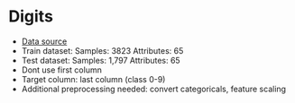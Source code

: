 # Digits

 - [Data source](https://archive.ics.uci.edu/ml/datasets/Optical+Recognition+of+Handwritten+Digits)
 - Train dataset: Samples: 3823 Attributes: 65
 - Test dataset:  Samples: 1,797 Attributes: 65
 - Dont use first column
 - Target column: last column (class 0-9)
 - Additional preprocessing needed: convert categoricals, feature scaling
